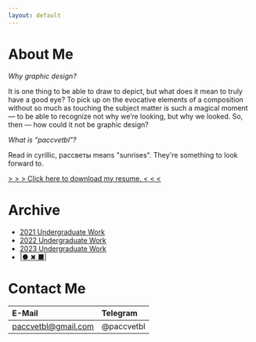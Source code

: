 ```yaml
---
layout: default
---
```


# About Me

*Why graphic design?*

It is one thing to be able to draw to depict, but what does it mean to truly have a good eye? To pick up on the evocative elements of a composition without so much as touching the subject matter is such a magical moment — to be able to recognize not why we’re looking, but why we looked. So, then — how could it not be graphic design?

*What is "paccvetbl"?* 

Read in cyrillic, рассветы means "sunrises". They're something to look forward to.

[> > > Click here to download my resume. < < <](https://drive.google.com/uc?export=download&id=144HQDMpjsvQxfHBvKlN8Fs-ID0YF9Ejl)


# Archive

* [2021 Undergraduate Work](./main_undergraduate21.html)
* [2022 Undergraduate Work](./main_undergraduate22.html)
* [2023 Undergraduate Work](./main_undergraduate23.html)
* |[● ✖ ■](https://thenounproject.com/paccvetbl/)|

# Contact Me

|E-Mail                  |Telegram                |
|:-----------------------|:-----------------------|
|paccvetbl@gmail.com|@paccvetbl|

